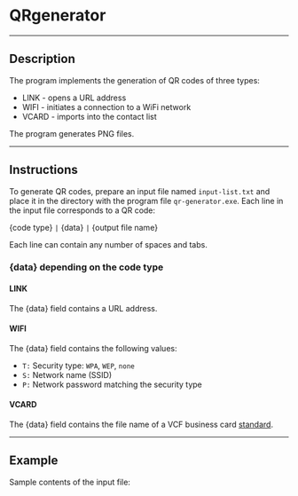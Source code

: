 # QRgenerator

---

## Description
The program implements the generation of QR codes of three types:
- LINK - opens a URL address
- WIFI - initiates a connection to a WiFi network
- VCARD - imports into the contact list

The program generates PNG files.

---

## Instructions
To generate QR codes, prepare an input file named `input-list.txt` and place it in the directory with the program file `qr-generator.exe`. Each line in the input file corresponds to a QR code:

{code type} `|` {data} `|` {output file name}

Each line can contain any number of spaces and tabs.

### {data} depending on the code type
#### LINK
The {data} field contains a URL address.
#### WIFI
The {data} field contains the following values:
- `T:` Security type: `WPA`, `WEP`, `none`
- `S:` Network name (SSID)
- `P:` Network password matching the security type
#### VCARD
The {data} field contains the file name of a VCF business card [standard](https://datatracker.ietf.org/doc/html/rfc6350).

---

## Example
Sample contents of the input file: